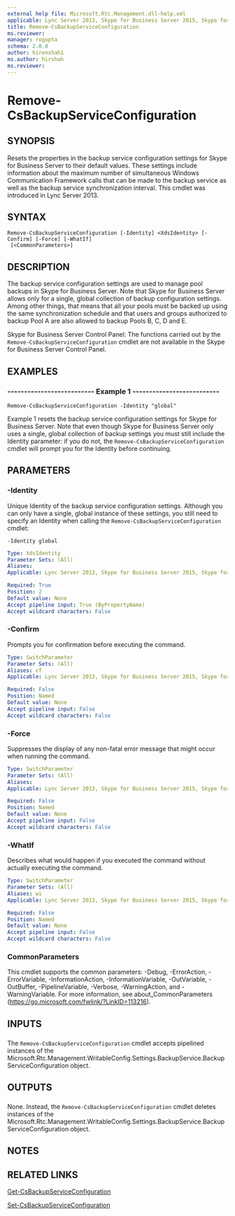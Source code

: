 ```yaml
---
external help file: Microsoft.Rtc.Management.dll-help.xml
applicable: Lync Server 2013, Skype for Business Server 2015, Skype for Business Server 2019
title: Remove-CsBackupServiceConfiguration
ms.reviewer: 
manager: rogupta
schema: 2.0.0
author: hirenshah1
ms.author: hirshah
ms.reviewer:
---
```


# Remove-CsBackupServiceConfiguration

## SYNOPSIS
Resets the properties in the backup service configuration settings for Skype for Business Server to their default values.
These settings include information about the maximum number of simultaneous Windows Communication Framework calls that can be made to the backup service as well as the backup service synchronization interval.
This cmdlet was introduced in Lync Server 2013.


## SYNTAX

```
Remove-CsBackupServiceConfiguration [-Identity] <XdsIdentity> [-Confirm] [-Force] [-WhatIf]
 [<CommonParameters>]
```

## DESCRIPTION
The backup service configuration settings are used to manage pool backups in Skype for Business Server.
Note that Skype for Business Server allows only for a single, global collection of backup configuration settings.
Among other things, that means that all your pools must be backed up using the same synchronization schedule and that users and groups authorized to backup Pool A are also allowed to backup Pools B, C, D and E.

Skype for Business Server Control Panel: The functions carried out by the `Remove-CsBackupServiceConfiguration` cmdlet are not available in the Skype for Business Server Control Panel.


## EXAMPLES

### -------------------------- Example 1 --------------------------
```
Remove-CsBackupServiceConfiguration -Identity "global"
```

Example 1 resets the backup service configuration settings for Skype for Business Server.
Note that even though Skype for Business Server only uses a single, global collection of backup settings you must still include the Identity parameter: if you do not, the `Remove-CsBackupServiceConfiguration` cmdlet will prompt you for the Identity before continuing.


## PARAMETERS

### -Identity
Unique Identity of the backup service configuration settings.
Although you can only have a single, global instance of these settings, you still need to specify an Identity when calling the `Remove-CsBackupServiceConfiguration` cmdlet:

`-Identity global`


```yaml
Type: XdsIdentity
Parameter Sets: (All)
Aliases: 
Applicable: Lync Server 2013, Skype for Business Server 2015, Skype for Business Server 2019

Required: True
Position: 2
Default value: None
Accept pipeline input: True (ByPropertyName)
Accept wildcard characters: False
```

### -Confirm
Prompts you for confirmation before executing the command.

```yaml
Type: SwitchParameter
Parameter Sets: (All)
Aliases: cf
Applicable: Lync Server 2013, Skype for Business Server 2015, Skype for Business Server 2019

Required: False
Position: Named
Default value: None
Accept pipeline input: False
Accept wildcard characters: False
```

### -Force
Suppresses the display of any non-fatal error message that might occur when running the command.

```yaml
Type: SwitchParameter
Parameter Sets: (All)
Aliases: 
Applicable: Lync Server 2013, Skype for Business Server 2015, Skype for Business Server 2019

Required: False
Position: Named
Default value: None
Accept pipeline input: False
Accept wildcard characters: False
```

### -WhatIf
Describes what would happen if you executed the command without actually executing the command.

```yaml
Type: SwitchParameter
Parameter Sets: (All)
Aliases: wi
Applicable: Lync Server 2013, Skype for Business Server 2015, Skype for Business Server 2019

Required: False
Position: Named
Default value: None
Accept pipeline input: False
Accept wildcard characters: False
```

### CommonParameters
This cmdlet supports the common parameters: -Debug, -ErrorAction, -ErrorVariable, -InformationAction, -InformationVariable, -OutVariable, -OutBuffer, -PipelineVariable, -Verbose, -WarningAction, and -WarningVariable. For more information, see about_CommonParameters (https://go.microsoft.com/fwlink/?LinkID=113216).

## INPUTS

###  
The `Remove-CsBackupServiceConfiguration` cmdlet accepts pipelined instances of the Microsoft.Rtc.Management.WritableConfig.Settings.BackupService.BackupServiceConfiguration object.

## OUTPUTS

###  
None.
Instead, the `Remove-CsBackupServiceConfiguration` cmdlet deletes instances of the Microsoft.Rtc.Management.WritableConfig.Settings.BackupService.BackupServiceConfiguration object.

## NOTES

## RELATED LINKS

[Get-CsBackupServiceConfiguration](Get-CsBackupServiceConfiguration.md)

[Set-CsBackupServiceConfiguration](Set-CsBackupServiceConfiguration.md)

